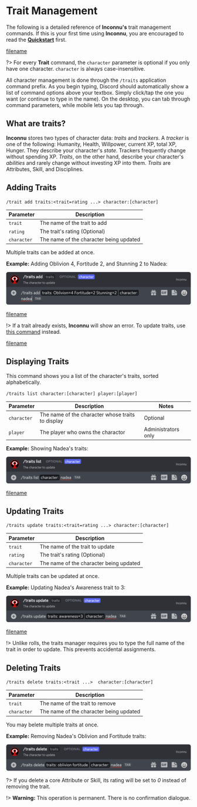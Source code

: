 # Trait Management

The following is a detailed reference of **Inconnu's** trait management commands. If this is your first time using **Inconnu**, you are encouraged to read the **[Quickstart](quickstart.md)** first.

[filename](includes/parameter-style.md ':include')

?> For every **Trait** command, the `character` parameter is optional if you only have one character. `character` is always case-insensitive.

All character management is done through the `/traits` application command prefix. As you begin typing, Discord should automatically show a list of command options above your textbox. Simply click/tap the one you want (or continue to type in the name). On the desktop, you can tab through command parameters, while mobile lets you tap through.

## What are traits?

**Inconnu** stores two types of character data: *traits* and *trackers*. A *tracker* is one of the following: Humanity, Health, Willpower, current XP, total XP, Hunger. They describe your character's *state*. Trackers frequently change without spending XP. *Traits*, on the other hand, describe your character's *abilities* and rarely change without investing XP into them. *Traits* are Attributes, Skill, and Disciplines.

## Adding Traits

```
/trait add traits:<trait=rating ...> character:[character]

```

| Parameter   | Description                                               |
|-------------|-----------------------------------------------------------|
| `trait`     | The name of the trait to add                              |
| `rating`    | The trait's rating (Optional)                             |
| `character` | The name of the character being updated                   |

Multiple traits can be added at once.

**Example:** Adding Oblivion 4, Fortitude 2, and Stunning 2 to Nadea:

![/traits add traits:Oblivion=4 Fortitude=2 Stunning=2 character:nadea](images/traits/traits-add.png)

[filename](includes/incognito-mode.md ':include')

!> If a trait already exists, **Inconnu** will show an error. To update traits, use [this command](#updating-traits) instead.

[filename](includes/universal-traits.md ':include')

## Displaying Traits

This command shows you a list of the character's traits, sorted alphabetically.

```
/traits list character:[character] player:[player]

```

| Parameter   | Description                                       | Notes               |
|-------------|---------------------------------------------------|---------------------|
| `character` | The name of the character whose traits to display | Optional            |
| `player`    | The player who owns the charactor                 | Administrators only |

**Example:** Showing Nadea's traits:

![/traits list character:nadea](images/traits/traits-list.png)

[filename](includes/admin-description.md ':include')

## Updating Traits

```
/traits update traits:<trait=rating ...> character:[character]

```

| Parameter   | Description                                               |
|-------------|-----------------------------------------------------------|
| `trait`     | The name of the trait to update                           |
| `rating`    | The trait's rating (Optional)                             |
| `character` | The name of the character being updated                   |

Multiple traits can be updated at once.

**Example:** Updating Nadea's Awareness trait to 3:

![/traits update traits:awareness=3 character:nadea](images/traits/traits-update.png)

[filename](includes/incognito-mode.md ':include')

!> Unlike rolls, the traits manager requires you to type the full name of the trait in order to update. This prevents accidental assignments.

## Deleting Traits

```
/traits delete traits:<trait ...>  character:[character]

```

| Parameter   | Description                                               |
|-------------|-----------------------------------------------------------|
| `trait`     | The name of the trait to remove                           |
| `character` | The name of the character being updated                   |

You may belete multiple traits at once.

**Example:** Removing Nadea's Oblivion and Fortitude traits:

![/traits delete traits:oblivion fortitude character:nadea](images/traits/traits-delete.png)

?> If you delete a core Attribute or Skill, its rating will be set to *0* instead of removing the trait.

!> **Warning:** This operation is permanent. There is no confirmation dialogue.
